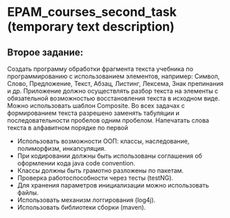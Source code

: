 # EPAM_courses_second_task (temporary text description)

## Второе задание:
Создать программу обработки фрагмента текста учебника по программированию с использованием элементов, например: Символ, Слово, Предложение, Текст, Абзац, Листинг, Лексема, Знак препинания и др.
Приложение должно осуществлять разбор текста на элементы с обязательной возможностью восстановления текста в исходном виде.
Можно использовать шаблон Composite.
Во всех задачах с формированием текста разрешено заменять табуляции и последовательности пробелов одним пробелом.
Напечатать слова текста в алфавитном порядке по первой 

- Использовать возможности ООП: классы, наследование, полиморфизм, инкапсуляция.
- При кодировании должны быть использованы соглашения об оформлении кода java code convention.
- Классы должны быть грамотно разложены по пакетам.
- Проверка работоспособности через тесты (testNG).
- Для хранения параметров инициализации можно использовать файлы.
- Использовать механизм логгирования (log4j).
- Использовать библиотеки сборки (maven).
